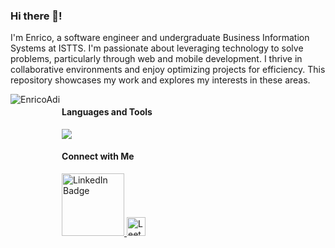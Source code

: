 ### Hi there 👋! 
I'm Enrico, a software engineer and undergraduate Business Information Systems at ISTTS. I'm passionate about leveraging technology to solve problems, particularly through web and mobile development. I thrive in collaborative environments and enjoy optimizing projects for efficiency. This repository showcases my work and explores my interests in these areas.

<div style="display: flex">
  <div>
    <img align="left" src="https://github-readme-stats-rho-green-76.vercel.app/api/top-langs?username=EnricoAdi&show_icons=true&locale=en&layout=donut" alt="EnricoAdi" />
  </div>
  <div>
    <div>
      <h4>Languages and Tools</h4>
      <img src="https://skillicons.dev/icons?i=javascript,typescript,nextjs,react,laravel,kotlin,nodejs,redis&theme=light">
    </div>
    <div>
      <h4>Connect with Me</h4>
      <a href="https://www.linkedin.com/in/enricoadi/">
        <img src="https://img.shields.io/badge/LinkedIn-blue?style=for-the-badge&logo=linkedin&logoColor=white" alt="LinkedIn Badge" width="100"/>
      </a>
      <a href="https://leetcode.com/enricoadi49">
        <img src="https://raw.githubusercontent.com/rahuldkjain/github-profile-readme-generator/master/src/images/icons/Social/leet-code.svg" alt="Leetcode Badge" width="30" />
      </a>
    </div>
  </div>
</div>
<br>
